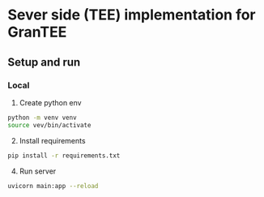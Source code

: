 # Sever side (TEE) implementation for GranTEE

## Setup and run
### Local
1. Create python env
```bash
python -m venv venv
source vev/bin/activate
```
2. Install requirements
```bash
pip install -r requirements.txt
```
4. Run server
```bash
uvicorn main:app --reload
```
